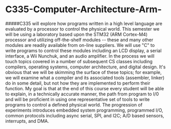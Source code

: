 # C335-Computer-Architecture-Arm-

#####C335 will explore how programs written in a high level language are evaluated by a processor to control the physical world. This semester we will be using a laboratory based upon the STM32 (ARM Cortex-M4) processor and utilizing off-the-shelf modules -- these and many other modules are readily available from on-line suppliers. We will use "C" to write programs to control these modules including an LCD display, a serial interface, a Wii Nunchuk, and an audio amplifier. In the process we will touch topics covered in a number of subsequent CS classes including compilers, operating systems, computer architecture, and digital design. It's obvious that we will be skimming the surface of these topics; for example, we will examine what a compiler and its associated tools (assembler, linker) do in some detail, but not how they are implemented to perform their function. My goal is that at the end of this course every student will be able to explain, in a technically accurate manner, the path from program to I/0 and will be proficient in using one representative set of tools to write programs to control a defined physical world. The progression of experiments introduces embedded system programming, programmed I/O, common protocols including async serial, SPI, and I2C; A/D based sensors, interrupts, and DMA.